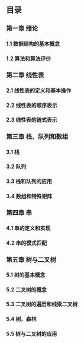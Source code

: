## 目录

### 第一章 绪论

#### 1.1 数据结构的基本概念
#### 1.2 算法和算法评价

### 第二章 线性表

#### 2.1 线性表的定义和基本操作

#### 2.2 线性表的顺序表示

#### 2.3 线性表的链式表示

### 第三章 栈、队列和数组

#### 3.1 栈

#### 3.2 队列

#### 3.3 栈和队列的应用

#### 3.4 数组和特殊矩阵

### 第四章 串

#### 4.1 串的定义和实现

#### 4.2 串的模式匹配

### 第五章 树与二叉树

#### 5.1 树的基本概念

#### 5.2 二叉树的概念

#### 5.3 二叉树的遍历和线索二叉树

#### 5.4 树、森林

#### 5.5 树与二叉树的应用
